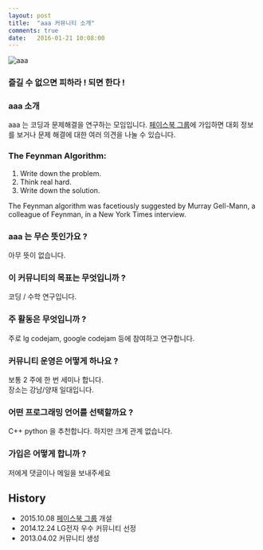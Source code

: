 ```yaml
---
layout: post
title:  "aaa 커뮤니티 소개"
comments: true
date:   2016-01-21 10:08:00
---
```

![aaa](http://cdn.shopclues.net/images/thumbnails/19310/320/320/aaa1433752448.jpg)<br>

### 즐길 수 없으면 피하라 ! 되면 한다 !

### aaa 소개
aaa 는 코딩과 문제해결을 연구하는 모임입니다.
[페이스북 그룹](https://www.facebook.com/groups/426512737533637/)에 가입하면 대회 정보를 보거나 문제 해결에 대한 여러 의견을 나눌 수 있습니다.

### The Feynman Algorithm:
1. Write down the problem.
2. Think real hard.
3. Write down the solution.
 
The Feynman algorithm was facetiously suggested by Murray Gell-Mann, a colleague of Feynman, in a New York Times interview.

### aaa  는 무슨 뜻인가요 ?
아무 뜻이 없습니다.

### 이 커뮤니티의 목표는 무엇입니까 ?
코딩 / 수학 연구입니다.

### 주 활동은 무엇입니까 ?
주로 lg codejam, google codejam 등에 참여하고 연구합니다.

### 커뮤니티 운영은 어떻게 하나요 ?
보통 2 주에 한 번 세미나 합니다.<br>
장소는 강남/양재 일대입니다.

### 어떤 프로그래밍 언어를 선택할까요 ?
C++ python 을 추천합니다. 하지만 크게 관계 없습니다.

### 가입은 어떻게 합니까 ?
저에게 댓글이나 메일을 보내주세요

## History
- 2015.10.08 [페이스북 그룹](https://www.facebook.com/groups/426512737533637/) 개설
- 2014.12.24 LG전자 우수 커뮤니티 선정
- 2013.04.02 커뮤니티 생성
